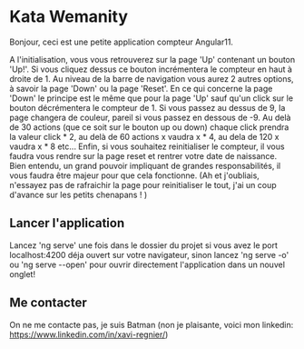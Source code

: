 # Kata Wemanity

Bonjour, ceci est une petite application compteur Angular11.

A l'initialisation, vous vous retrouverez sur la page 'Up' contenant un bouton 'Up!'.
Si vous cliquez dessus ce bouton incrémentera le compteur en haut à droite de 1.
Au niveau de la barre de navigation vous aurez 2 autres options, à savoir la page 'Down' ou la page 'Reset'.
En ce qui concerne la page 'Down' le principe est le même que pour la page 'Up' sauf qu'un click sur le bouton décrémentera le compteur de 1.
Si vous passez au dessus de 9, la page changera de couleur, pareil si vous passez en dessous de -9.
Au delà de 30 actions (que ce soit sur le bouton up ou down) chaque click prendra la valeur click * 2, au delà de 60 actions x vaudra x * 4, au dela de 120 x vaudra x * 8 etc...
Enfin, si vous souhaitez reinitialiser le compteur, il vous faudra vous rendre sur la page reset et rentrer votre date de naissance.
Bien entendu, un grand pouvoir impliquant de  grandes responsabilités, il vous faudra être majeur pour que cela fonctionne.
(Ah et j'oubliais, n'essayez pas de rafraichir la page pour reinitialiser le tout, j'ai un coup d'avance sur les petits chenapans ! )


## Lancer l'application

Lancez 'ng serve' une fois dans le dossier du projet si vous avez le port localhost:4200 déja ouvert sur votre navigateur, 
sinon lancez 'ng serve -o' ou 'ng serve --open' pour ouvrir directement l'application dans un nouvel onglet!

## Me contacter 

On ne me contacte pas, je suis Batman (non je plaisante, voici mon linkedin: https://www.linkedin.com/in/xavi-regnier/)


